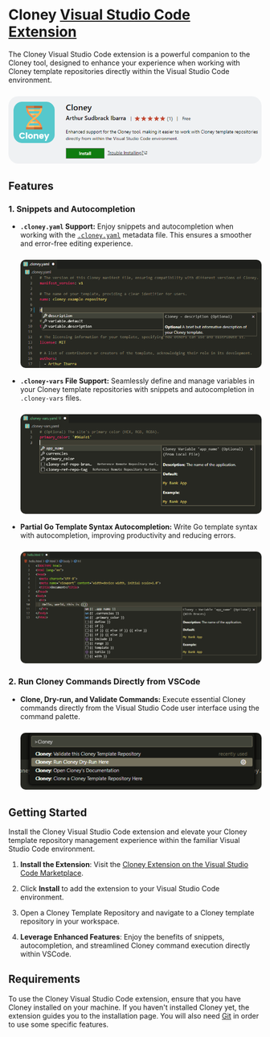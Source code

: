 # Cloney [Visual Studio Code Extension](https://marketplace.visualstudio.com/items?itemName=ArthurSudbrackIbarra.cloney)

The Cloney Visual Studio Code extension is a powerful companion to the Cloney tool, designed to enhance your experience when working with Cloney template repositories directly within the Visual Studio Code environment.

<p align="center" style="margin: 1.5rem 0 0 0">
  <img src="../../images/extension/visual-studio-code-extension.png" style="border-radius: 20px;">
</p>

## Features

### 1. **Snippets and Autocompletion**

- **`.cloney.yaml` Support:** Enjoy snippets and autocompletion when working with the [`.cloney.yaml`](cloney-metadata-file.md) metadata file. This ensures a smoother and error-free editing experience.

    <p align="center" style="margin: 1.5rem 0 0 0">
      <img src="https://raw.githubusercontent.com/ArthurSudbrackIbarra/cloney-vscode-extension/main/images/demo/metadata-file-snippets.png" style="border-radius: 10px;" alt="Metadata File Snippets"> 
    </p>

- **`.cloney-vars` File Support:** Seamlessly define and manage variables in your Cloney template repositories with snippets and autocompletion in `.cloney-vars` files.

    <p align="center" style="margin: 1.5rem 0 0 0">
      <img src="https://raw.githubusercontent.com/ArthurSudbrackIbarra/cloney-vscode-extension/main/images/demo/variables-file-snippets.png" style="border-radius: 10px;" alt="Vars File Snippets"> 
    </p>

- **Partial Go Template Syntax Autocompletion:** Write Go template syntax with autocompletion, improving productivity and reducing errors.

    <p align="center" style="margin: 1.5rem 0 0 0">
      <img src="https://raw.githubusercontent.com/ArthurSudbrackIbarra/cloney-vscode-extension/main/images/demo/go-template-autocompletion.png" style="border-radius: 10px;" alt="Go Template Syntax Autocompletion"> 
    </p>

### 2. Run Cloney Commands Directly from VSCode

- **Clone, Dry-run, and Validate Commands:** Execute essential Cloney commands directly from the Visual Studio Code user interface using the command palette.

    <p align="center" style="margin: 1.5rem 0 0 0">
      <img src="https://raw.githubusercontent.com/ArthurSudbrackIbarra/cloney-vscode-extension/main/images/demo/run-cloney-commands.png" style="border-radius: 10px;" alt="Command Palette"> 
    </p>

## Getting Started

Install the Cloney Visual Studio Code extension and elevate your Cloney template repository management experience within the familiar Visual Studio Code environment.

1. **Install the Extension**: Visit the [Cloney Extension on the Visual Studio Code Marketplace](https://marketplace.visualstudio.com/items?itemName=ArthurSudbrackIbarra.cloney).

1. Click **Install** to add the extension to your Visual Studio Code environment.

1. Open a Cloney Template Repository and navigate to a Cloney template repository in your workspace.

1. **Leverage Enhanced Features**: Enjoy the benefits of snippets, autocompletion, and streamlined Cloney command execution directly within VSCode.

## Requirements

To use the Cloney Visual Studio Code extension, ensure that you have Cloney installed on your machine. If you haven't installed Cloney yet, the extension guides you to the installation page. You will also need [Git](https://git-scm.com/) in order to use some specific features.
